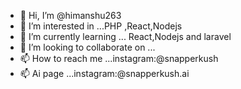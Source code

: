 - 👋 Hi, I’m @himanshu263
- 👀 I’m interested in ...PHP ,React,Nodejs
- 🌱 I’m currently learning ... React,Nodejs and laravel
- 💞️ I’m looking to collaborate on ...
- 📫 How to reach me ...instagram:@snapperkush
- 📫 Ai page ...instagram:@snapperkush.ai
<!---
himanshu263/himanshu263 is a ✨ special ✨ repository because its `README.md` (this file) appears on your GitHub profile.
You can click the Preview link to take a look at your changes.
--->
